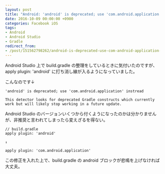 ```yaml
---
layout: post
title: "Android: 'android' is deprecated; use 'com.android.application' instead"
date: 2016-10-09 00:00:00 +0900
categories: Facebook iOS
tags:
- Android
- Android Studio
- Gradle
redirect_from: 
- /post/151562798262/android-is-deprecated-use-com-android-application-instea
---
```


Android Studio 上で build.gradle の整理をしているときに気付いたのですが、apply plugin: 'android' に打ち消し線が入るようになっていました。

こんなのです↓

    'android' is deprecated; use 'com.android.application' instread

    This detector looks for deprecated Gradle constructs which currently work but will likely stop working in a future update.


Android Studio のバージョンいくつから付くようになったのかは分かりませんが、非推奨と言われてしまったら変えざるを得ない。

    // build.gradle
    apply plugin: 'android'

    ↓

    apply plugin: 'com.android.application'


この修正を入れた上で、build.gradle の android ブロックが悲鳴を上げなければ大丈夫。
